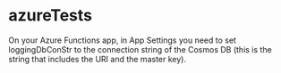 # azureTests

On your Azure Functions app, in App Settings you need to set loggingDbConStr to the connection
string of the Cosmos DB (this is the string that includes the URI and the master key).
